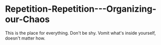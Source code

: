 # Repetition-Repetition---Organizing-our-Chaos
This is the place for everything. Don't be shy. Vomit what's inside yourself, doesn't matter how.
